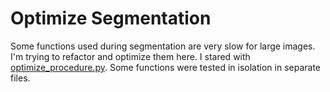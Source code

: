 # Optimize Segmentation

Some functions used during segmentation are very slow for large images.
I'm trying to refactor and optimize them here.
I stared with [optimize_procedure.py](./optimize_procedure.py).
Some functions were tested in isolation in separate files.
